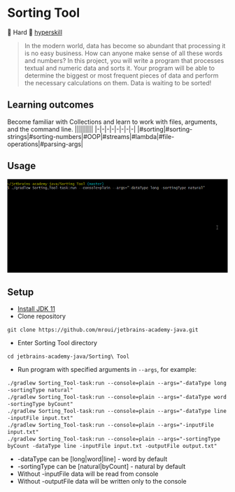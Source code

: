 # Sorting Tool
:muscle: Hard :link: [hyperskill](https://hyperskill.org/projects/45)

>In the modern world, data has become so abundant that processing it is no easy business. How can anyone make sense of all these words and numbers? In this project, you will write a program that processes textual and numeric data and sorts it. Your program will be able to determine the biggest or most frequent pieces of data and perform the necessary calculations on them. Data is waiting to be sorted!

## Learning outcomes
Become familiar with Collections and learn to work with files, arguments, and the command line.
|||||||||
|-|-|-|-|-|-|-|-|
|#sorting|#sorting-strings|#sorting-numbers|#OOP|#streams|#lambda|#file-operations|#parsing-args|

## Usage
![Sorting Tool demo gif](demo.gif)

## Setup
* [Install JDK 11](https://www.oracle.com/java/technologies/javase-jdk11-downloads.html)
* Clone repository
```
git clone https://github.com/mroui/jetbrains-academy-java.git
```
* Enter Sorting Tool directory
```
cd jetbrains-academy-java/Sorting\ Tool
```
* Run program with specified arguments in ```--args```, for example:
```
./gradlew Sorting_Tool-task:run --console=plain --args="-dataType long -sortingType natural"
./gradlew Sorting_Tool-task:run --console=plain --args="-dataType word -sortingType byCount"
./gradlew Sorting_Tool-task:run --console=plain --args="-dataType line -inputFile input.txt"
./gradlew Sorting_Tool-task:run --console=plain --args="-inputFile input.txt"
./gradlew Sorting_Tool-task:run --console=plain --args="-sortingType byCount -dataType line -inputFile input.txt -outputFile output.txt"
```

* -dataType can be [long|word|line] - word by default
* -sortingType can be [natural|byCount] - natural by default
* Without -inputFile data will be read from console
* Without -outputFile data will be written only to the console
